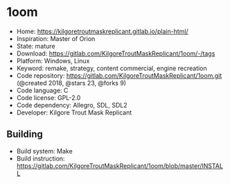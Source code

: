 # 1oom

- Home: https://kilgoretroutmaskreplicant.gitlab.io/plain-html/
- Inspiration: Master of Orion
- State: mature
- Download: https://gitlab.com/KilgoreTroutMaskReplicant/1oom/-/tags
- Platform: Windows, Linux
- Keyword: remake, strategy, content commercial, engine recreation
- Code repository: https://gitlab.com/KilgoreTroutMaskReplicant/1oom.git (@created 2018, @stars 23, @forks 9)
- Code language: C
- Code license: GPL-2.0
- Code dependency: Allegro, SDL, SDL2
- Developer: Kilgore Trout Mask Replicant

## Building

- Build system: Make
- Build instruction: https://gitlab.com/KilgoreTroutMaskReplicant/1oom/blob/master/INSTALL
